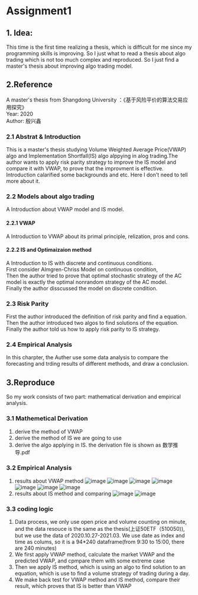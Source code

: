 # Assignment1
## 1. Idea:
This time is the first time realizing a thesis, which is difficult for me since my programming skills is improving. So I just what to read a thesis about algo trading which is not too much complex and reproduced. So I just find a master's thesis about improving algo trading model.
## 2.Reference
A master's thesis from Shangdong University ：《基于风险平价的算法交易应用探究》\
Year: 2020\
Author: 殷兴鑫
### 2.1 Abstrat & Introduction
This is a master's thesis studying Volume Weighted Average Price(VWAP) algo and Implementation Shortfall(IS) algo alppying in alog trading.The author wants to apply risk parity strategy to improve the IS model and compare it with VWAP, to prove that the improvment is effective.\
Introduction calarified some backgrounds and etc. Here I don't need to tell more about it.
### 2.2 Models about algo trading
A Introduction about VWAP model and IS model.
#### 2.2.1 VWAP
A Introduction to VWAP about its primal principle, relization, pros and cons.
#### 2.2.2 IS and Optimaizaion method
A Introduction to IS with discrete and continuous conditions.\
First consider Almgren-Chriss Model on continuous condition,\
Then the author tried to prove that optimal stochastic strategy of the AC model is exactly the optimal nonrandom strategy of the AC model. \
Finally the author disscussed the model on discrete condition.
### 2.3 Risk Parity
First the author introduced the definition of risk parity and find a equation.\
Then the author introduced two algos to find solutions of the equation.\
Finally the author told us how to apply risk parity to IS strategy.
### 2.4 Empirical Analysis
In this charpter, the Auther use some data analysis to compare the forecasting and trding results of different methods, and draw a conclusion.
## 3.Reproduce
So my work consists of two part: mathematical derivation and empirical analysis.
### 3.1 Mathemetical Derivation
1. derive the method of VWAP
2. derive the method of IS we are going to use
3. derive the algo applying in IS.
the derivation file is shown as 数学推导.pdf
### 3.2 Empirical Analysis
1. results about VWAP method
![image](https://user-images.githubusercontent.com/77960694/111874524-bbafde00-89d0-11eb-9f51-3ee2b4c967e0.png)
![image](https://user-images.githubusercontent.com/77960694/111874538-c8343680-89d0-11eb-9a52-e64b82be4834.png)
![image](https://user-images.githubusercontent.com/77960694/111874548-d2563500-89d0-11eb-8e1d-e9eff5c15f38.png)
![image](https://user-images.githubusercontent.com/77960694/111874565-da15d980-89d0-11eb-894e-4901dee2de2a.png)
![image](https://user-images.githubusercontent.com/77960694/111874572-e306ab00-89d0-11eb-9a62-ee6c46202e9d.png)
![image](https://user-images.githubusercontent.com/77960694/111874577-eac64f80-89d0-11eb-8352-044204ac14a5.png)
![image](https://user-images.githubusercontent.com/77960694/111874586-f0bc3080-89d0-11eb-9c48-f4bfc120a00e.png)
2. results about IS method and comparing
![image](https://user-images.githubusercontent.com/77960694/111874623-02053d00-89d1-11eb-9915-dbddc968398a.png)
![image](https://user-images.githubusercontent.com/77960694/111874632-0af60e80-89d1-11eb-8825-ecc15a183a41.png)
### 3.3 coding logic
1. Data process, we only use open price and volume counting on minute, and the data resouce is the same as the thesis(上证50ETF（510050)), but we use the data of 2020.10.27-2021.03. We use date as index and time as colums, so it is a 94*240 dataframe(from 9:30 to 15:00, there are 240 minutes)
2. We first apply VWAP method, calculate the market VWAP and the predicted VWAP, and cpmpare them with some extreme case
3. Then we apply IS method, which is using an algo to find solution to an equation, which is use to find a volume strategy of trading during a day.
4. We make back test for VWAP method and IS method, compare their result, which proves that IS is better than VWAP
